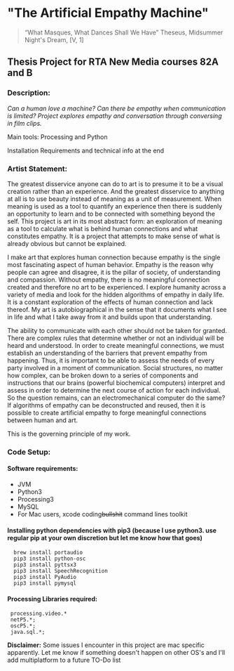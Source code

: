 # "The Artificial Empathy Machine"
> “What Masques, What Dances Shall We Have”
> Theseus, Midsummer Night's Dream, [V, 1]

## Thesis Project for RTA New Media courses 82A and B

### Description:
*Can a human love a machine? Can there be empathy when communication is limited?
Project explores empathy and conversation through conversing in film clips.*

Main tools: Processing and Python

Installation Requirements and technical info at the end

### Artist Statement:

The greatest disservice anyone can do to art is to presume it to be a visual creation rather than an experience. And the greatest disservice to anything at all is to use beauty instead of meaning as a unit of measurement. When meaning is used as a tool to quantify an experience then there is suddenly an opportunity to learn and to be connected with something beyond the self. This project is art in its most abstract form: an exploration of meaning as a tool to calculate what is behind human connections and what constitutes empathy. It is a project that attempts to make sense of what is already obvious but cannot be explained.

I make art that explores human connection because empathy is the single most fascinating aspect of human behavior. Empathy is the reason why people can agree and disagree, it is the pillar of society, of understanding and compassion. Without empathy, there is no meaningful connection created and therefore no art to be experienced. I explore humanity across a variety of media and look for the hidden algorithms of empathy in daily life. It is a constant exploration of the effects of human connection and lack thereof. My art is autobiographical in the sense that it documents what I see in life and what I take away from it and builds upon that understanding. 

The ability to communicate with each other should not be taken for granted. There are complex rules that determine whether or not an individual will be heard and understood. In order to create meaningful connections, we must establish an understanding of the barriers that prevent empathy from happening. Thus, it is important to be able to assess the needs of every party involved in a moment of communication. Social structures, no matter how complex, can be broken down to a series of components and instructions that our brains (powerful biochemical computers) interpret and assess in order to determine the next course of action for each individual. So the question remains, can an electromechanical computer do the same? If algorithms of empathy can be deconstructed and reused, then it is possible to create artificial empathy to forge meaningful connections between human and art. 

This is the governing principle of my work.

### Code Setup:

#### Software requirements:
  * JVM
  * Python3
  * Processing3
  * MySQL
  * For Mac users, xcode coding~~bullshit~~ command lines toolkit

#### Installing python dependencies with pip3 (because I use python3. use regular pip at your own discretion but let me know how that goes)

  ```
    brew install portaudio
    pip3 install python-osc
    pip3 install pyttsx3
    pip3 install SpeechRecognition
    pip3 install PyAudio
    pip3 install pymysql
  ```
#### Processing Libraries required:
  ```
   processing.video.*
   netP5.*;
   oscP5.*;
   java.sql.*;
 ```

**Disclaimer:** Some issues I encounter in this project are mac specific apparently. Let me know if something doesn't happen on other OS's and I'll add multiplatform to a future TO-Do list

